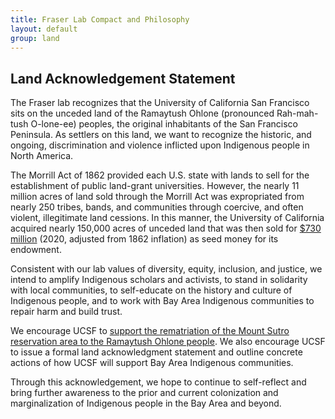 ```yaml
---
title: Fraser Lab Compact and Philosophy
layout: default
group: land
---
```


## Land Acknowledgement Statement 

The Fraser lab recognizes that the University of California San Francisco sits on the unceded land of the Ramaytush Ohlone (pronounced Rah-mah-tush O-lone-ee) peoples, the original inhabitants of the San Francisco Peninsula. As settlers on this land, we want to recognize the historic, and ongoing, discrimination and violence inflicted upon Indigenous people in North America.

The Morrill Act of 1862 provided each U.S. state with lands to sell for the establishment of public land-grant universities. However, the nearly 11 million acres of land sold through the Morrill Act was expropriated from nearly 250 tribes, bands, and communities through coercive, and often violent, illegitimate land cessions. In this manner, the University of California acquired nearly 150,000 acres of unceded land that was then sold for [$730 million](https://www.landgrabu.org/universities/university-of-california) (2020, adjusted from 1862 inflation) as seed money for its endowment. 

Consistent with our lab values of diversity, equity, inclusion, and justice, we intend to amplify Indigenous scholars and activists, to stand in solidarity with local communities, to self-educate on the history and culture of Indigenous people, and to work with Bay Area Indigenous communities to repair harm and build trust. 

We encourage UCSF to [support the rematriation of the Mount Sutro reservation area to the Ramaytush Ohlone people](https://ucsf.co1.qualtrics.com/jfe/form/SV_8eMqf1z5oJdASiN). We also encourage UCSF to issue a formal land acknowledgment statement and outline concrete actions of how UCSF will support Bay Area Indigenous communities. 

Through this acknowledgement, we hope to continue to self-reflect and bring further awareness to the prior and current colonization and marginalization of Indigenous people in the Bay Area and beyond. 


